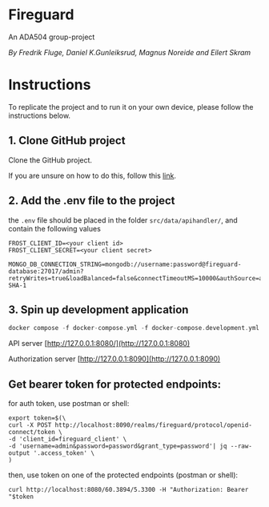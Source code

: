 # Fireguard
 An ADA504 group-project

*By Fredrik Fluge, Daniel K.Gunleiksrud, Magnus Noreide and Eilert Skram*



# Instructions 

To replicate the project and to run it on your own device, please follow the instructions below.

## 1. Clone GitHub project
Clone the GitHub project.

If you are unsure on how to do this, follow this [link](https://docs.github.com/en/repositories/creating-and-managing-repositories/cloning-a-repository).

## 2. Add the .env file to the project
the `.env` file should be placed in the folder `src/data/apihandler/`, and contain the following values
```env
FROST_CLIENT_ID=<your client id>
FROST_CLIENT_SECRET=<your client secret>

MONGO_DB_CONNECTION_STRING=mongodb://username:password@fireguard-database:27017/admin?retryWrites=true&loadBalanced=false&connectTimeoutMS=10000&authSource=admin&authMechanism=SCRAM-SHA-1
```

## 3. Spin up development application
```haskell
docker compose -f docker-compose.yml -f docker-compose.development.yml up
```

API server
[http://127.0.0.1:8080/](http://127.0.0.1:8080)

Authorization server
[http://127.0.0.1:8090](http://127.0.0.1:8090)

## Get bearer token for protected endpoints:
for auth token, use postman or shell:

```shell
export token=$(\
curl -X POST http://localhost:8090/realms/fireguard/protocol/openid-connect/token \
-d 'client_id=fireguard_client' \
-d 'username=admin&password=password&grant_type=password'| jq --raw-output '.access_token' \
)
```

then, use token on one of the protected endpoints (postman or shell):
```shell
curl http://localhost:8080/60.3894/5.3300 -H "Authorization: Bearer "$token
```

